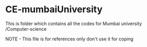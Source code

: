 # CE-mumbaiUniversity
This is folder which contains all the codes for Mumbai university /Computer-science

NOTE - This file is for references only don't use it for coping
